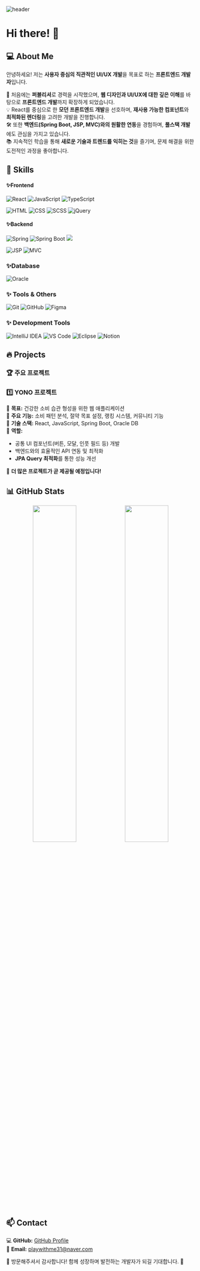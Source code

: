 
![header](https://capsule-render.vercel.app/api?type=waving&color=f4bbbb&height=300&section=header&text=Ji-Eun%20GitHub!&fontSize=80&fontAlignY=45&fontColor=fff)

# Hi there! 👋

## 💻 About Me
안녕하세요! 저는 **사용자 중심의 직관적인 UI/UX 개발**을 목표로 하는 **프론트엔드 개발자**입니다.  

🎨 처음에는 **퍼블리셔**로 경력을 시작했으며, **웹 디자인과 UI/UX에 대한 깊은 이해**를 바탕으로 **프론트엔드 개발**까지 확장하게 되었습니다.  
💡 React를 중심으로 한 **모던 프론트엔드 개발**을 선호하며, **재사용 가능한 컴포넌트**와 **최적화된 렌더링**을 고려한 개발을 진행합니다.  
🛠️ 또한 **백엔드(Spring Boot, JSP, MVC)와의 원활한 연동**을 경험하며, **풀스택 개발**에도 관심을 가지고 있습니다.  
📚 지속적인 학습을 통해 **새로운 기술과 트렌드를 익히는 것**을 즐기며, 문제 해결을 위한 도전적인 과정을 좋아합니다.  


## 🚀 Skills

#### ✨Frontend
![React](https://img.shields.io/badge/React-%2361DAFB.svg?style=for-the-badge&logo=react&logoColor=white)
![JavaScript](https://img.shields.io/badge/JavaScript-%23F7DF1E.svg?style=for-the-badge&logo=javascript&logoColor=black)
![TypeScript](https://img.shields.io/badge/TypeScript-%233178C6.svg?style=for-the-badge&logo=typescript&logoColor=white)

![HTML](https://img.shields.io/badge/HTML-%23E34F26.svg?style=for-the-badge&logo=html5&logoColor=white)
![CSS](https://img.shields.io/badge/CSS-%231572B6.svg?style=for-the-badge&logo=css3&logoColor=white)
![SCSS](https://img.shields.io/badge/SCSS-%23CC6699.svg?style=for-the-badge&logo=sass&logoColor=white)
![jQuery](https://img.shields.io/badge/jQuery-%230769AD.svg?style=for-the-badge&logo=jquery&logoColor=white)

#### ✨Backend
![Spring](https://img.shields.io/badge/Spring-%6DB33F.svg?style=for-the-badge&logo=spring&logoColor=white)
![Spring Boot](https://img.shields.io/badge/Spring%20Boot-%236DB33F.svg?style=for-the-badge&logo=springboot&logoColor=white)
<img src="https://img.shields.io/badge/apache tomcat-F8DC75?style=for-the-badge&logo=apachetomcat&logoColor=black">

![JSP](https://img.shields.io/badge/JSP-%23007ACC.svg?style=for-the-badge&logo=java&logoColor=white)
![MVC](https://img.shields.io/badge/MVC-%234B5320.svg?style=for-the-badge&logo=framework&logoColor=white)

### ✨Database
![Oracle](https://img.shields.io/badge/Oracle-%23F80000.svg?style=for-the-badge&logo=oracle&logoColor=white)

### ✨ Tools & Others
![Git](https://img.shields.io/badge/Git-%23F05032.svg?style=for-the-badge&logo=git&logoColor=white)
![GitHub](https://img.shields.io/badge/GitHub-%23339933.svg?style=for-the-badge&logo=github&logoColor=white)
![Figma](https://img.shields.io/badge/Figma-%23F24E1E.svg?style=for-the-badge&logo=figma&logoColor=white)

### ✨ Development Tools  
![IntelliJ IDEA](https://img.shields.io/badge/IntelliJ%20IDEA-%23000000.svg?style=for-the-badge&logo=intellij-idea&logoColor=white)
![VS Code](https://img.shields.io/badge/VS%20Code-%23007ACC.svg?style=for-the-badge&logo=visual-studio-code&logoColor=white)
![Eclipse](https://img.shields.io/badge/Eclipse-%232C2255.svg?style=for-the-badge&logo=eclipse-ide&logoColor=white)
![Notion](https://img.shields.io/badge/Notion-%23000000.svg?style=for-the-badge&logo=notion&logoColor=white)


## 🔥 Projects
### 🏆 주요 프로젝트  
### 1️⃣ **YONO 프로젝트**  
🔹 **목표:** 건강한 소비 습관 형성을 위한 웹 애플리케이션  
🔹 **주요 기능:** 소비 패턴 분석, 절약 목표 설정, 랭킹 시스템, 커뮤니티 기능  
🔹 **기술 스택:** React, JavaScript, Spring Boot, Oracle DB  
🔹 **역할:**
  - 공통 UI 컴포넌트(버튼, 모달, 인풋 필드 등) 개발
  - 백엔드와의 효율적인 API 연동 및 최적화  
  - **JPA Query 최적화**를 통한 성능 개선  

📌 **더 많은 프로젝트가 곧 제공될 예정입니다!**  

## 📊 GitHub Stats  
<div align="center">  
  <img src="https://github-readme-stats.vercel.app/api?username=didieun&show_icons=true&theme=radical" width="48%" />
  <img src="https://github-readme-streak-stats.herokuapp.com/?user=didieun&theme=radical" width="48%" />
</div>  

## 📫 Contact  
💻 **GitHub:** [GitHub Profile](https://github.com/didieun)  
📧 **Email:** playwithme31@naver.com 

🙌 방문해주셔서 감사합니다! 함께 성장하며 발전하는 개발자가 되길 기대합니다. 🚀  


